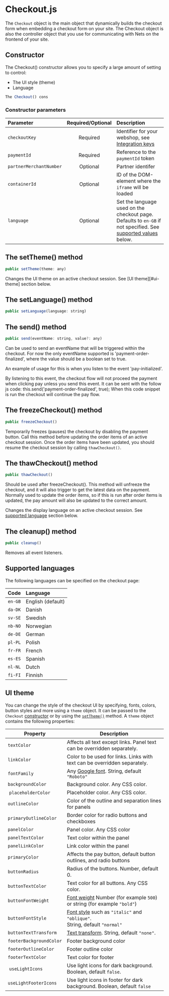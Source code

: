 # Checkout.js

The `Checkout` object is the main object that dynamically builds the checkout form when embedding a checkout form on your site. The Checkout object is also the controller object that you use for communicating with Nets on the frontend of your site.

## Constructor

The Checkout() constructor allows you to specify a large amount of setting to control:

- The UI style (theme)
- Language

```javascript
The Checkout() cons
```

### Constructor parameters

| Parameter   | Required/Optional | Description
| :-----------| :-----------------: |:-----------
| `checkoutKey`  | Required | Identifier for your webshop, see [Integration keys](access-your-integation-keys.md)
| `paymentId`	| Required | Reference to the `paymentId` token
| `partnerMerchantNumber` | Optional  | Partner identifer
|  `containerId` |  Optional | ID of the DOM-element where the `iframe` will be loaded
| `language` | Optional | Set the language used on the checkout page. Defaults to `en-GB` if not specified. See [supported values](#supported-languages) below.




## The setTheme() method

```javascript
public setTheme(theme: any)
```

Changes the UI theme on an active checkout session. See [UI theme][#ui-theme] section below.

## The setLanguage() method

```javascript
public setLanguage(language: string)
```

## The send() method

```javascript
public send(eventName: string, value?: any)
```


Can be used to send an eventName that will be triggered within the checkout.
For now the only eventName supported is 'payment-order-finalized', where the value should be a boolean set to true.

An example of usage for this is when you listen to the event 'pay-initialized'.

By listening to this event, the checkout flow will not proceed the payment when clicking pay unless you send this event.
It can be sent with the follow js code: this.send('payment-order-finalized', true);
When this code snippet is run the checkout will continue the pay flow.

## The freezeCheckout() method

```javascript
public freezeCheckout()
```

Temporarily freezes (pauses) the checkout by disabling the payment button. Call this method before updating the order items of an active checkout session. Once the order items have been updated, you should resume the checkout session by calling `thawCheckout()`.

## The thawCheckout() method

```javascript
public thawCheckout()
```

Should be used after freezeCheckout(). This method will unfreeze the checkout, and it will also trigger to get the latest data on the payment. Normally used to update the order items, so if this is run after order items is updated, the pay amount will also be updated to the correct amount.




Changes the display language on an active checkout session. See [supported language](#supported-languages) section below.

## The cleanup() method

```javascript
public cleanup()
```

Removes all event listeners. 




## Supported languages

The following languages can be specified on the checkout page:

| Code    | Language  
|:-------:|:------- 
| `en-GB` | English (default)
| `da-DK` | Danish 
| `sv-SE` | Swedish |
| `nb-NO` | Norwegian 
| `de-DE` | German    
| `pl-PL` | Polish    
| `fr-FR` | French    
| `es-ES` | Spanish   
| `nl-NL` | Dutch     
| `fi-FI` | Finnish   
	

## UI theme

You can change the style of the checkout UI by specifying, fonts, colors, button styles and more using a `theme` object. It can be passed to the `Checkout` [constructor](#constructor) or by using the [`setTheme()`](#the-settheme-method) method. A `theme` object contains the following properties:


| Property              | Description
|-----------------------|-----------
| `textColor`           | Affects all text except links. Panel text can be overridden separately.
| `linkColor`           | Color to be used for links. Links with text can be overridden separately.
| `fontFamily`          | Any [Google font](https://fonts.google.com). String, default `"Roboto"`
| `backgroundColor`     | Background color. Any CSS color.
| `placeholderColor`    | Placeholder color. Any CSS color.
| `outlineColor`        | Color of the outline and separation lines for panels
| `primaryOutlineColor` | Border color for radio buttons and checkboxes
| `panelColor`          | Panel color. Any CSS color
| `panelTextColor`      | Text color within the panel
| `panelLinkColor`      | Link color within the panel
| `primaryColor`        | Affects the pay button, default button outlines, and radio buttons
| `buttonRadius`        | Radius of the buttons. Number, default 0.
| `buttonTextColor`     | Text color for all buttons. Any CSS color.
| `buttonFontWeight`    | [Font weight](https://developer.mozilla.org/en-US/docs/Web/CSS/font-weight) Number (for example `500`) or <brr> string (for example `"bold"`)
| `buttonFontStyle`     | [Font style](https://developer.mozilla.org/en-US/docs/Web/CSS/font-style) such as `"italic"` and `"oblique"`. <br>String, default `"normal"`
| `buttonTextTransform` | [Text transform](https://developer.mozilla.org/en-US/docs/Web/CSS/text-transform). String, default `"none"`.
| `footerBackgroundColor` | Footer background color
| `footerOutlineColor`    | Footer outline color
| `footerTextColor`       | Text color for footer
| `useLightIcons`         | Use light icons for dark background. Boolean, default `false`.
| `useLightFooterIcons`   | Use light icons in footer for dark background. Boolean, default `false`